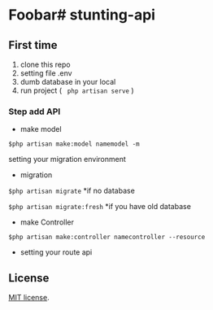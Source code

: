 # Foobar# stunting-api

## First time
1. clone this repo 
2. setting file .env
3. dumb database in your local 
4. run project ( ``` php artisan serve``` )
### Step add API

-  make model

```$php artisan make:model namemodel -m```

setting your migration environment

-  migration

```$php artisan migrate``` *if no database

```$php artisan migrate:fresh``` *if you have old database

-  make Controller

```$php artisan make:controller namecontroller --resource```

- setting your route api 


## License
[MIT license](https://opensource.org/licenses/MIT).

